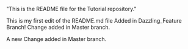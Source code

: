 "This is the README file for the Tutorial repository."

This is my first edit of the README.md file
Added in Dazzling_Feature Branch!
Change added in Master branch.

A new Change added in Master branch.


